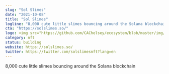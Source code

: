 ```yaml
---
slug: "Sol Slimes"
date: "2021-10-08"
title: "Sol Slimes"
logline: "8,000 cute little slimes bouncing around the Solana blockchain"
cta: "https://solslimes.so/"
logo: <img src="https://github.com/CAChelsey/ecosystem/blob/master/img/solslimes.jpg">
category: nft
status: building
website: https://solslimes.so/
twitter: https://twitter.com/solslimesnft?lang=en
---
```


8,000 cute little slimes bouncing around the Solana blockchain
